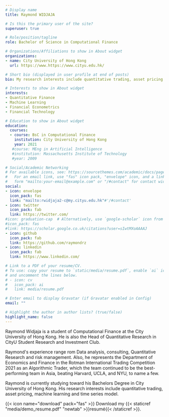 ```yaml
---
# Display name
title: Raymond WIDJAJA

# Is this the primary user of the site?
superuser: true

# Role/position/tagline
role: Bachelor of Science in Computational Finance

# Organizations/Affiliations to show in About widget
organizations:
- name: City University of Hong Kong
  url: https://www.https://www.cityu.edu.hk/

# Short bio (displayed in user profile at end of posts)
bio: My research interests include quantitative trading, asset pricing and risk management.

# Interests to show in About widget
interests:
- Quantitative Finance
- Machine Learning
- Financial Econometrics
- Financial Technology

# Education to show in About widget
education:
  courses:
  - course: BsC in Computational Finance
    institution: City University of Hong Kong
    year: 2021
   #course: MEng in Artificial Intelligence
   #institution: Massachusetts Institute of Technology
   #year: 2009

# Social/Academic Networking
# For available icons, see: https://sourcethemes.com/academic/docs/page-builder/#icons
#   For an email link, use "fas" icon pack, "envelope" icon, and a link in the
#   form "mailto:your-email@example.com" or "/#contact" for contact widget.
social:
- icon: envelope
  icon_pack: fas
  link: "mailto:rwidjaja2-c@my.cityu.edu.hk"#'/#contact'
- icon: twitter
  icon_pack: fab
  link: https://twitter.com/
#icon: graduation-cap  # Alternatively, use `google-scholar` icon from `ai` icon pack
#icon_pack: fas
#link: https://scholar.google.co.uk/citations?user=sIwtMXoAAAAJ
- icon: github
  icon_pack: fab
  link: https://github.com/raymondrz
- icon: linkedin
  icon_pack: fab
  link: https://www.linkedin.com/

# Link to a PDF of your resume/CV.
# To use: copy your resume to `static/media/resume.pdf`, enable `ai` icons in `params.toml`, 
# and uncomment the lines below.
# - icon: cv
#   icon_pack: ai
#   link: media/resume.pdf

# Enter email to display Gravatar (if Gravatar enabled in Config)
email: ""

# Highlight the author in author lists? (true/false)
highlight_name: false
---
```


Raymond Widjaja is a student of Computational Finance at the City University of Hong Kong. He is also the Head of Quantitative Research in CityU Student Research and Investment Club. 

Raymond's experience range rom Data analysis, consulting, Quantitative Research and risk management. Also, he represents the Department of Economics and Finance in the Rotman International Trading Competition 2021 as an Algorithmic Trader, which the team continued to be the best-performing team in Asia, beating Harvard, UCLA, and NYU, to name a few.

Raymond is currently studying toward his Bachelors Degree in City University of Hong Kong. His research interests include quantitative trading, asset pricing, machine learning and time series model.

{{< icon name="download" pack="fas" >}} Download my {{< staticref "media/demo_resume.pdf" "newtab" >}}resumé{{< /staticref >}}.
